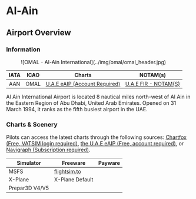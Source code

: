 # Al-Ain
## Airport Overview
### Information

<figure markdown>
![OMAL - Al-Ain International](../img/omal/omal_header.jpg)
</figure>

| IATA | ICAO | Charts | NOTAM(s) |
|:----:|:----:|:------:|:----------:|
| AAN  | OMAL | [U.A.E eAIP (Account Required)](https://www.gcaa.gov.ae/en/ais/Pages/default.aspx)    | [U.A.E FIR - NOTAM(S) ](https://www.gcaa.gov.ae/en/ais/notice-to-airmen-notam)      |

Al Ain International Airport is located 8 nautical miles north-west of Al Ain in the Eastern Region of Abu Dhabi, United Arab Emirates. Opened on 31 March 1994, it ranks as the fifth busiest airport in the UAE.

### Charts & Scenery
Pilots can access the latest charts through the following sources: [Chartfox (Free, VATSIM login required)](https://chartfox.org/), [the U.A.E eAIP (Free, account required)](https://www.gcaa.gov.ae/en/ais/Pages/default.aspx), or [Navigraph (Subscription required)](https://navigraph.com/).

| Simulator      | Freeware                                                                                  | Payware                            |
|----------------|-------------------------------------------------------------------------------------------|------------------------------------|
| MSFS           | [flightsim.to](https://flightsim.to/file/75574/al-ain-international-airport-and-air-base) |                                    |
| X-Plane        | X-Plane Default                                                                           |                                    |
| Prepar3D V4/V5 |                                                                                           |                                    |